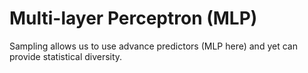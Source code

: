 # Multi-layer Perceptron (MLP)

Sampling allows us to use advance predictors (MLP here) and yet can provide statistical diversity. 
